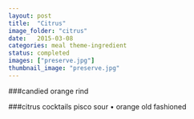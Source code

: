 ```yaml
---
layout: post
title:  "Citrus"
image_folder: "citrus"
date:   2015-03-08
categories: meal theme-ingredient
status: completed
images: ["preserve.jpg"]
thumbnail_image: "preserve.jpg"
---
```


###candied orange rind
&nbsp;

###citrus cocktails
pisco sour &bull; orange old fashioned



